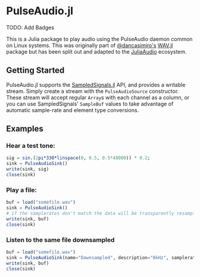 PulseAudio.jl
=============

TODO: Add Badges

This is a Julia package to play audio using the PulseAudio daemon common on Linux systems. This was originally part of [@dancasimiro's](https://github.com/dancasimiro) [WAV.jl](https://github.com/dancasimiro/WAV.jl) package but has been split out and adapted to the [JuliaAudio](http://juliaaudio.org) ecosystem.

Getting Started
---------------

PulseAudio.jl supports the [SampledSignals.jl](https://github.com/JuliaAudio/SampledSignals.jl) API, and provides a writable stream. Simply create a stream with the `PulseAudioSource` constructor. These stream will accept regular `Array`s with each channel as a column, or you can use SampledSignals' `SampleBuf` values to take advantage of automatic sample-rate and element type conversions.

Examples
--------

### Hear a test tone:

```julia
sig = sin.(2pi*330*linspace(0, 0.5, 0.5*48000)) * 0.2;
sink = PulseAudioSink()
write(sink, sig)
close(sink)
```

### Play a file:

```julia
buf = load("somefile.wav")
sink = PulseAudioSink()
# if the samplerates don't match the data will be transparently resampled
write(sink, buf)
close(sink)
```

### Listen to the same file downsampled

```julia
buf = load("somefile.wav")
sink = PulseAudioSink(name="Downsampled", description="8kHz", samplerate=8000)
write(sink, buf)
close(sink)
```
